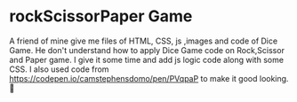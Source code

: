 # rockScissorPaper Game
A friend of mine give me files of HTML, CSS, js ,images and code of Dice Game. He don't understand how to apply Dice Game code on Rock,Scissor and Paper game. I give it some time and add js logic code along with some CSS.
I also used code from
https://codepen.io/camstephensdomo/pen/PVqpaP to make it good looking.🙂
